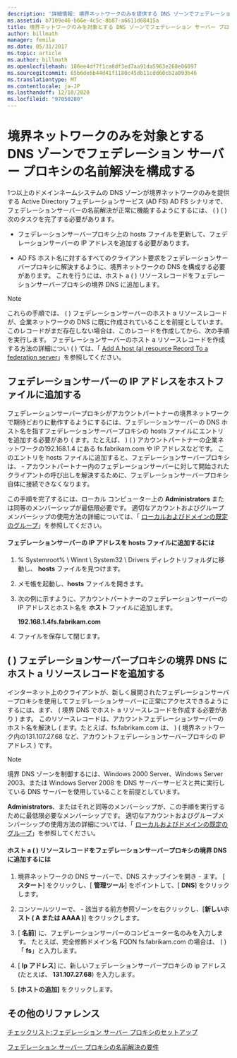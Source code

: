 ```yaml
---
description: '詳細情報: 境界ネットワークのみを提供する DNS ゾーンでフェデレーションサーバープロキシの名前解決を構成する'
ms.assetid: b7109e46-b66e-4c5c-8b87-a6611d68415a
title: 境界ネットワークのみを対象とする DNS ゾーンでフェデレーション サーバー プロキシの名前解決を構成する
author: billmath
manager: femila
ms.date: 05/31/2017
ms.topic: article
ms.author: billmath
ms.openlocfilehash: 186ee4df7f1ca8df3ed7aa91da5963e268e06097
ms.sourcegitcommit: 65b6de6b44d41f1180c45db11cdd60cb2a093b46
ms.translationtype: MT
ms.contentlocale: ja-JP
ms.lasthandoff: 12/10/2020
ms.locfileid: "97050280"
---
```

# <a name="configure-name-resolution-for-a-federation-server-proxy-in-a-dns-zone-that-serves-only-the-perimeter-network"></a>境界ネットワークのみを対象とする DNS ゾーンでフェデレーション サーバー プロキシの名前解決を構成する


1つ以上のドメインネームシステムの DNS ゾーンが境界ネットワークのみを提供する Active Directory フェデレーションサービス (AD FS) AD FS シナリオで、フェデレーションサーバーの名前解決が正常に機能するようにするには、 \( \) \( \) 次のタスクを完了する必要があります。

-   フェデレーションサーバープロキシ上の hosts ファイルを更新して、フェデレーションサーバーの IP アドレスを追加する必要があります。

-   AD FS ホスト名に対するすべてのクライアント要求をフェデレーションサーバープロキシに解決するように、境界ネットワークの DNS を構成する必要があります。 これを行うには、ホスト a \( \) リソースレコードをフェデレーションサーバープロキシの境界 DNS に追加します。

> [!NOTE]
> これらの手順では、 \( \) フェデレーションサーバーのホスト a リソースレコードが、企業ネットワークの DNS に既に作成されていることを前提としています。 このレコードがまだ存在しない場合は、このレコードを作成してから、次の手順を実行します。 フェデレーションサーバーのホスト a リソースレコードを作成する方法の詳細につい \( \) ては、「 [Add A host &#40;a&#41; resource Record To a federation server](Add-a-Host--A--Resource-Record-to-Corporate-DNS-for-a-Federation-Server.md)」を参照してください。

## <a name="add-the-ip-address-of-a-federation-server-to-the-hosts-file"></a>フェデレーションサーバーの IP アドレスをホストファイルに追加する
フェデレーションサーバープロキシがアカウントパートナーの境界ネットワークで期待どおりに動作するようにするには、フェデレーションサーバーの DNS ホスト名を指すフェデレーションサーバープロキシの hosts ファイルにエントリを追加する必要があり \( ます。たとえば、 \) \( \) アカウントパートナーの企業ネットワークの192.168.1.4 にある fs.fabrikam.com や IP アドレスなどです。 このエントリを hosts ファイルに追加すると、フェデレーションサーバープロキシは、 \- アカウントパートナー内のフェデレーションサーバーに対して開始されたクライアントの呼び出しを解決するために、フェデレーションサーバープロキシ自体に接続できなくなります。

この手順を完了するには、ローカル コンピューター上の **Administrators** または同等のメンバーシップが最低限必要です。  適切なアカウントおよびグループメンバーシップの使用方法の詳細については、「 [ローカルおよびドメインの既定のグループ](https://go.microsoft.com/fwlink/?LinkId=83477)」を参照してください。

#### <a name="to-add-the-ip-address-of-a-federation-server-to-the-hosts-file"></a>フェデレーションサーバーの IP アドレスを hosts ファイルに追加するには

1.  % Systemroot% \\ Winnt \\ System32 \\ Drivers ディレクトリフォルダに移動し、 **hosts** ファイルを見つけます。

2.  メモ帳を起動し、**hosts** ファイルを開きます。

3.  次の例に示すように、アカウントパートナーのフェデレーションサーバーの IP アドレスとホスト名を **ホスト** ファイルに追加します。

    **192.168.1.4fs.fabrikam.com**

4.  ファイルを保存して閉じます。

## <a name="add-a-host-a-resource-record-to-perimeter-dns-for-a-federation-server-proxy"></a>\( \) フェデレーションサーバープロキシの境界 DNS にホスト a リソースレコードを追加する
インターネット上のクライアントが、新しく展開されたフェデレーションサーバープロキシを使用してフェデレーションサーバーに正常にアクセスできるようにするには、まず、 \( 境界 DNS でホスト a リソースレコードを作成する必要があり \) ます。 このリソースレコードは、アカウントフェデレーションサーバーのホスト名を解決し \( ます。たとえば、fs.fabrikam.com は、 \) \( 境界ネットワーク内の131.107.27.68 など、アカウントフェデレーションサーバープロキシの IP アドレス \) です。

> [!NOTE]
> 境界 DNS ゾーンを制御するには、Windows 2000 Server、Windows Server 2003、または Windows Server 2008 を DNS サーバーサービスと共に実行している DNS サーバーを使用していることを前提としています。

**Administrators**、またはそれと同等のメンバーシップが、この手順を実行するために最低限必要なメンバーシップです。  適切なアカウントおよびグループメンバーシップの使用方法の詳細については、「 [ローカルおよびドメインの既定のグループ](https://go.microsoft.com/fwlink/?LinkId=83477)」を参照してください。

#### <a name="to-add-a-host-a-resource-record-to-perimeter-dns-for-a-federation-server-proxy"></a>ホスト a \( \) リソースレコードをフェデレーションサーバープロキシの境界 DNS に追加するには

1.  境界ネットワークの DNS サーバーで、DNS スナップインを開き \- ます。 [ **スタート**] をクリックし、[ **管理ツール**] をポイントして、[ **DNS**] をクリックします。

2.  コンソールツリーで、 \- 該当する前方参照ゾーンを右クリックし、[**新しいホスト \( A または AAAA \)**] をクリックします。

3.  [ **名前**] に、フェデレーションサーバーのコンピューター名のみを入力します。 たとえば、完全修飾ドメイン名 FQDN fs.fabrikam.com の場合は、 \( \) 「 **fs**」と入力します。

4.  [ **Ip アドレス**] に、新しいフェデレーションサーバープロキシの ip アドレス (たとえば、 **131.107.27.68**) を入力します。

5.  **[ホストの追加]** をクリックします。

## <a name="additional-references"></a>その他のリファレンス
[チェックリスト:フェデレーション サーバー プロキシのセットアップ](Checklist--Setting-Up-a-Federation-Server-Proxy.md)

[フェデレーション サーバー プロキシの名前解決の要件](/previous-versions/windows/it-pro/windows-server-2012-R2-and-2012/dd807055(v=ws.11))

